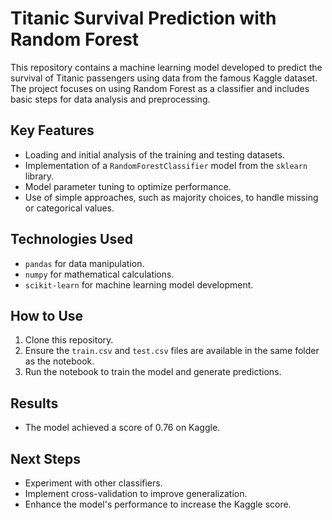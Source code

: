 # Titanic Survival Prediction with Random Forest

This repository contains a machine learning model developed to predict the survival of Titanic passengers using data from the famous Kaggle dataset. The project focuses on using Random Forest as a classifier and includes basic steps for data analysis and preprocessing.

## Key Features
- Loading and initial analysis of the training and testing datasets.
- Implementation of a `RandomForestClassifier` model from the `sklearn` library.
- Model parameter tuning to optimize performance.
- Use of simple approaches, such as majority choices, to handle missing or categorical values.

## Technologies Used
- `pandas` for data manipulation.
- `numpy` for mathematical calculations.
- `scikit-learn` for machine learning model development.

## How to Use
1. Clone this repository.
2. Ensure the `train.csv` and `test.csv` files are available in the same folder as the notebook.
3. Run the notebook to train the model and generate predictions.

## Results
- The model achieved a score of 0.76 on Kaggle.

## Next Steps
- Experiment with other classifiers.
- Implement cross-validation to improve generalization.
- Enhance the model's performance to increase the Kaggle score.

